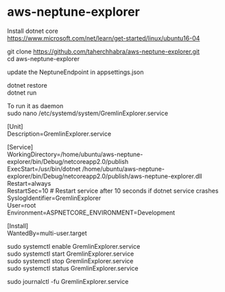 # aws-neptune-explorer

Install dotnet core  
https://www.microsoft.com/net/learn/get-started/linux/ubuntu16-04  

git clone https://github.com/taherchhabra/aws-neptune-explorer.git  
cd aws-neptune-explorer  

update the NeptuneEndpoint in appsettings.json   

dotnet restore  
dotnet run  

To run it as daemon  
sudo nano /etc/systemd/system/GremlinExplorer.service   

[Unit]  
Description=GremlinExplorer.service   

[Service]  
WorkingDirectory=/home/ubuntu/aws-neptune-explorer/bin/Debug/netcoreapp2.0/publish  
ExecStart=/usr/bin/dotnet /home/ubuntu/aws-neptune-explorer/bin/Debug/netcoreapp2.0/publish/aws-neptune-explorer.dll  
Restart=always  
RestartSec=10 # Restart service after 10 seconds if dotnet service crashes  
SyslogIdentifier=GremlinExplorer  
User=root  
Environment=ASPNETCORE_ENVIRONMENT=Development  
  
[Install]  
WantedBy=multi-user.target  


sudo systemctl enable GremlinExplorer.service  
sudo systemctl start GremlinExplorer.service  
sudo systemctl stop GremlinExplorer.service  
sudo systemctl status GremlinExplorer.service  
  
sudo journalctl -fu GremlinExplorer.service    


